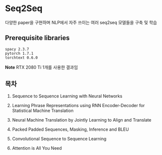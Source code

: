 # Seq2Seq

다양한 paper을 구현하며 NLP에서 자주 쓰이는 여러 seq2seq 모델들을 구축 및 학습

## Prerequisite libraries
```
spacy 2.3.7
pytorch 1.7.1
torchtext 0.6.0
```

**Note**
RTX 2080 Ti 1개를 사용한 결과임

## 목차

1. Sequence to Sequence Learning with Neural Networks

2. Learning Phrase Representations using RNN Encoder-Decoder for Statistical Machine Translation

3. Neural Machine Translation by Jointly Learning to Align and Translate

4. Packed Padded Sequences, Masking, Inference and BLEU

5. Convolutional Sequence to Sequence Learning

6. Attention is All You Need
